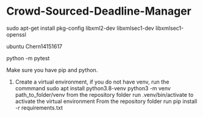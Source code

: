 # Crowd-Sourced-Deadline-Manager

sudo apt-get install pkg-config libxml2-dev libxmlsec1-dev libxmlsec1-openssl

ubuntu
Chern14151617

python -m pytest

Make sure you have pip and python. 
1. Create a virtual environment, if you do not have venv, run the commmand 
sudo apt install python3.8-venv 
python3 -m venv path_to_folder/venv
from the repository folder run .venv/bin/activate to activate the virtual environment
From the repository folder run pip install -r requirements.txt 